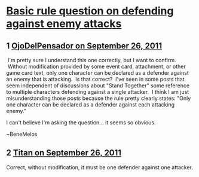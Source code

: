 # [Basic rule question on defending against enemy attacks](https://community.fantasyflightgames.com/topic/53745-basic-rule-question-on-defending-against-enemy-attacks/)

## 1 [OjoDelPensador on September 26, 2011](https://community.fantasyflightgames.com/topic/53745-basic-rule-question-on-defending-against-enemy-attacks/?do=findComment&comment=533205)

 I'm pretty sure I understand this one correctly, but I want to confirm.  Without modification provided by some event card, attachment, or other game card text, only one character can be declared as a defender against an enemy that is attacking.  Is that correct?  I've seen in some posts that seem independent of discussions about "Stand Together" some reference to multiple characters defending against a single attacker.  I think I am just misunderstanding those posts because the rule pretty clearly states: "Only one character can be declared as a defender against each attacking enemy."

I can't believe I'm asking the question... it seems so obvious.

~BeneMelos

## 2 [Titan on September 26, 2011](https://community.fantasyflightgames.com/topic/53745-basic-rule-question-on-defending-against-enemy-attacks/?do=findComment&comment=533209)

Correct, without modification, it must be one defender against one attacker.

